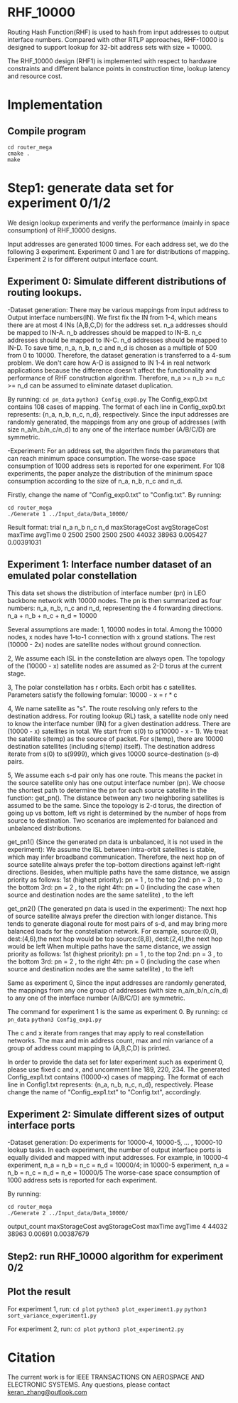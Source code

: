 # RHF_10000
Routing Hash Function(RHF) is used to hash from input addresses to output interface numbers.
Compared with other RTLP approaches, RHF-10000 is designed to support lookup for 32-bit address sets with size = 10000. 

The RHF_10000 design (RHF1) is implemented with respect to hardware constraints and different balance points in construction time, lookup latency and resource cost.

# Implementation
## Compile program
```
cd router_mega
cmake .
make
```
# Step1: generate data set for experiment 0/1/2
We design lookup experiments and verify the performance (mainly in space consumption) of RHF_10000 designs.

Input addresses are generated 1000 times. For each address set, we do the following 3 experiment.
Experiment 0 and 1 are for distributions of mapping.
Experiment 2 is for different output interface count.

## Experiment 0: Simulate different distributions of routing lookups.
-Dataset generation:
There may be various mappings from input address to Output interface numbers(IN).
We first fix the IN from 1-4, which means there are at most 4 INs (A,B,C,D) for the address set.
n_a addresses should be mapped to IN-A.
n_b addresses should be mapped to IN-B.
n_c addresses should be mapped to IN-C.
n_d addresses should be mapped to IN-D.
To save time, n_a, n_b, n_c and n_d is chosen as a multiple of 500 from 0 to 10000.
Therefore, the dataset generation is transferred to a 4-sum problem.
We don't care how A-D is assigned to IN 1-4 in real network applications because the difference doesn't affect the functionality and performance of RHF construction algorithm. Therefore, n_a >= n_b >= n_c >= n_d can be assumed to eliminate dataset duplication.

By running:
`cd pn_data`
`python3 Config_exp0.py`
The Config_exp0.txt contains 108 cases of mapping. The format of each line in Config_exp0.txt represents:
{n_a, n_b, n_c, n_d}, respectively.
Since the input addresses are randomly generated, the mappings from any one group of addresses (with size n_a/n_b/n_c/n_d) to any one of the interface number (A/B/C/D) are symmetric.

-Experiment:
For an address set, the algorithm finds the parameters that can reach minimum space consumption. The worse-case space consumption of 1000 address sets is reported for one experiment.
For 108 experiments, the paper analyze the distribution of the minimum space consumption according to the size of n_a, n_b, n_c and n_d.

Firstly, change the name of "Config_exp0.txt" to "Config.txt".
By running:
```
cd router_mega
./Generate 1 ../Input_data/Data_10000/
```

Result format:
trial   n_a     n_b     n_c     n_d     maxStorageCost  avgStorageCost  maxTime     avgTime
0       2500    2500    2500    2500    44032           38963           0.005427    0.00391031

## Experiment 1: Interface number dataset of an emulated polar constellation
This data set shows the distribution of interface number (pn) in LEO backbone network with 10000 nodes.
The pn is then summarized as four numbers: n_a, n_b, n_c and n_d, representing the 4 forwarding directions.
n_a + n_b + n_c + n_d = 10000

Several assumptions are made:
1, 10000 nodes in total. Among the 10000 nodes, x nodes have 1-to-1 connection with x ground stations. 
The rest (10000 - 2x) nodes are satellite nodes without ground connection.

2, We assume each ISL in the constellation are always open. 
The topology of the (10000 - x) satellite nodes are assumed as 2-D torus at the current stage.

3, The polar constellation has r orbits. Each orbit has c satellites. 
Parameters satisfy the following fomular:
10000 - x = r * c

4, We name satellite as "s". The route resolving only refers to the destination address.
For routing lookup (RL) task, a satellite node only need to know the interface number (IN) for a given destination address.
There are (10000 - x) satellites in total. We start from s(0) to s(10000 - x - 1).
We treat the satellite s(temp) as the source of packet. For s(temp), there are 10000 destination satellites (including s(temp) itself).
The destination address iterate from s(0) to s(9999), which gives 10000 source-destination (s-d) pairs.

5, We assume each s-d pair only has one route. This means the packet in the source satellite only has one output interface number (pn).
We choose the shortest path to determine the pn for each source satellite in the function: get_pn().
The distance between any two neighboring satellites is assumed to be the same. 
Since the topology is 2-d torus, the direction of going up vs bottom, left vs right is determined by the number of hops from source to destination.
Two scenarios are implemented for balanced and unbalanced distributions.

get_pn1() (Since the generated pn data is unbalanced, it is not used in the experiment):
We assume the ISL between intra-orbit satellites is stable, which may infer broadband communication.
Therefore, the next hop pn of source satellite always prefer the top-bottom directions against left-right directions.
Besides, when multiple paths have the same distance, we assign priority as follows:
1st (highest priority): pn = 1 , to the top
2nd: pn = 3 , to the bottom
3rd: pn = 2 , to the right
4th: pn = 0 (including the case when source and destination nodes are the same satellite) , to the left

get_pn2() (The generated pn data is used in the experiment):
The next hop of source satellite always prefer the direction with longer distance.
This tends to generate diagonal route for most pairs of s-d, and may bring more balanced loads for the constellation network.
For example, 
source:(0,0), dest:(4,6),the next hop would be top
source:(8,8), dest:(2,4),the next hop would be left
When multiple paths have the same distance, we assign priority as follows:
1st (highest priority): pn = 1 , to the top
2nd: pn = 3 , to the bottom
3rd: pn = 2 , to the right
4th: pn = 0 (including the case when source and destination nodes are the same satellite) , to the left

Same as experiment 0,
Since the input addresses are randomly generated, the mappings from any one group of addresses (with size n_a/n_b/n_c/n_d) to any one of the interface number (A/B/C/D) are symmetric.

The command for experiment 1 is the same as experiment 0.
By running:
`cd pn_data`
`python3 Config_exp1.py`

The c and x iterate from ranges that may apply to real constellation networks.
The max and min address count, max and min variance of a group of address count mapping to (A,B,C,D) is printed.

In order to provide the data set for later experiment such as experiment 0, please use fixed c and x, and uncomment line 189, 220, 234.
The generated Config_exp1.txt contains (10000-x) cases of mapping. The format of each line in Config1.txt represents:
{n_a, n_b, n_c, n_d}, respectively. Please change the name of "Config_exp1.txt" to "Config.txt", accordingly.

## Experiment 2: Simulate different sizes of output interface ports
-Dataset generation:
Do experiments for 10000-4, 10000-5, ... , 10000-10 lookup tasks. In each experiment, the number of output interface ports is equally divided and mapped with input addresses. For example, in 10000-4 experiment, n_a = n_b = n_c = n_d = 10000/4; in 10000-5 experiment, n_a = n_b = n_c = n_d = n_e = 10000/5
The worse-case space consumption of 1000 address sets is reported for each experiment.

By running:
```
cd router_mega
./Generate 2 ../Input_data/Data_10000/
```
output_count    maxStorageCost  avgStorageCost  maxTime     avgTime
4               44032           38963           0.00691     0.00387679

## Step2: run RHF_10000 algorithm for experiment 0/2


## Plot the result
For experiment 1, run:
`cd plot`
`python3 plot_experiment1.py`
`python3 sort_variance_experiment1.py`

For experiment 2, run:
`cd plot`
`python3 plot_experiment2.py`

# Citation
The current work is for IEEE TRANSACTIONS ON AEROSPACE AND ELECTRONIC SYSTEMS.
Any questions, please contact keran_zhang@outlook.com
